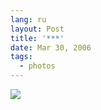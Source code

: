 ```yaml
---
lang: ru
layout: Post
title: '***'
date: Mar 30, 2006
tags:
  - photos
---
```


![](http://wow.sapegin.me/243e1U0c3p2R/F0083-0023.jpg)

